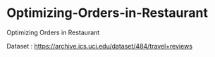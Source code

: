 # Optimizing-Orders-in-Restaurant
Optimizing Orders in Restaurant

Dataset : https://archive.ics.uci.edu/dataset/484/travel+reviews
